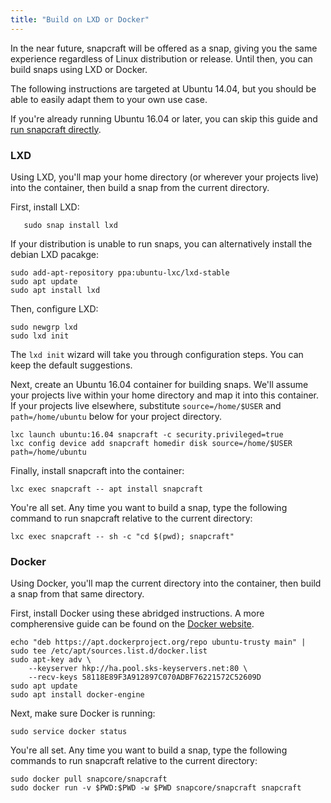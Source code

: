 ```yaml
---
title: "Build on LXD or Docker"
---
```



In the near future, snapcraft will be offered as a snap, giving you the same experience regardless of Linux distribution or release. Until then, you can build snaps using LXD or Docker.

The following instructions are targeted at Ubuntu 14.04, but you should be able to easily adapt them to your own use case.

If you're already running Ubuntu 16.04 or later, you can skip this guide and [run snapcraft directly](/docs/build-snaps/your-first-snap).

### LXD

Using LXD, you'll map your home directory (or wherever your projects live) into the container, then build a snap from the current directory.

First, install LXD:

       sudo snap install lxd

If your distribution is unable to run snaps, you can alternatively install the debian LXD pacakge:

    sudo add-apt-repository ppa:ubuntu-lxc/lxd-stable
    sudo apt update
    sudo apt install lxd

Then, configure LXD:

    sudo newgrp lxd
    sudo lxd init

The `lxd init` wizard will take you through configuration steps. You can keep the default suggestions.

Next, create an Ubuntu 16.04 container for building snaps. We'll assume your projects live within your home directory and map it into this container. If your projects live elsewhere, substitute `source=/home/$USER` and `path=/home/ubuntu` below for your project directory.

    lxc launch ubuntu:16.04 snapcraft -c security.privileged=true
    lxc config device add snapcraft homedir disk source=/home/$USER path=/home/ubuntu

Finally, install snapcraft into the container:

    lxc exec snapcraft -- apt install snapcraft

You're all set. Any time you want to build a snap, type the following command to run snapcraft relative to the current directory:

    lxc exec snapcraft -- sh -c "cd $(pwd); snapcraft"

### Docker

Using Docker, you'll map the current directory into the container, then build a snap from that same directory.

First, install Docker using these abridged instructions. A more compherensive guide can be found on the [Docker website](https://docs.docker.com/engine/installation/linux/ubuntulinux/).

    echo "deb https://apt.dockerproject.org/repo ubuntu-trusty main" | sudo tee /etc/apt/sources.list.d/docker.list
    sudo apt-key adv \
        --keyserver hkp://ha.pool.sks-keyservers.net:80 \
        --recv-keys 58118E89F3A912897C070ADBF76221572C52609D
    sudo apt update
    sudo apt install docker-engine

Next, make sure Docker is running:

    sudo service docker status

You're all set. Any time you want to build a snap, type the following commands to run snapcraft relative to the current directory:

    sudo docker pull snapcore/snapcraft
    sudo docker run -v $PWD:$PWD -w $PWD snapcore/snapcraft snapcraft
